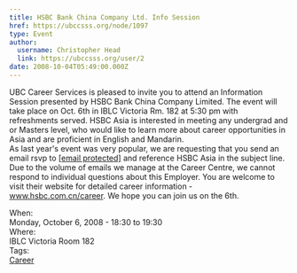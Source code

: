 ```yaml
---
title: HSBC Bank China Company Ltd. Info Session 
href: https://ubccsss.org/node/1097
type: Event
author:
  username: Christopher Head
  link: https://ubccsss.org/user/2
date: 2008-10-04T05:49:00.000Z
---
```


<div class="field field-name-body field-type-text-with-summary field-label-hidden"><div class="field-items"><div class="field-item even"><p>UBC Career Services is pleased to invite you to attend an Information Session presented by HSBC Bank China Company Limited. The event will take place on Oct. 6th in IBLC Victoria Rm. 182 at 5:30 pm with refreshments served. HSBC Asia is interested in meeting any undergrad and or Masters level, who would like to learn more about career opportunities in Asia and are proficient in English and Mandarin.<br>
As last year&apos;s event was very popular, we are requesting that you send an email rsvp to <a href="/cdn-cgi/l/email-protection#c3a0a2b1a6a6b1edb0a6b1b5aaa0a6b083b6a1a0eda0a2"><span class="__cf_email__" data-cfemail="95f6f4e7f0f0e7bbe6f0e7e3fcf6f0e6d5e0f7f6bbf6f4">[email&#xA0;protected]</span></a> and reference HSBC Asia in the subject line.<br>
Due to the volume of emails we manage at the Career Centre, we cannot respond to individual questions about this Employer. You are welcome to visit their website for detailed career information - <a href="http://www.hsbc.com.cn/career">www.hsbc.com.cn/career</a>. We hope you can join us on the 6th.</p>
</div></div></div><div class="field field-name-field-dates field-type-datetime field-label-above"><div class="field-label">When:&#xA0;</div><div class="field-items"><div class="field-item even"><span class="date-display-single">Monday, October 6, 2008 - <span class="date-display-range"><span class="date-display-start">18:30</span> to <span class="date-display-end">19:30</span></span></span></div></div></div><div class="field field-name-field-location field-type-text field-label-above"><div class="field-label">Where:&#xA0;</div><div class="field-items"><div class="field-item even">IBLC Victoria Room 182</div></div></div>    <footer>
    <div class="field field-name-field-tags field-type-taxonomy-term-reference field-label-above"><div class="field-label">Tags:&#xA0;</div><div class="field-items"><div class="field-item even"><a href="/career">Career</a></div></div></div>      </footer>